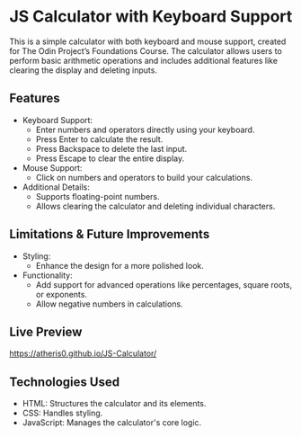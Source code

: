 # JS Calculator with Keyboard Support
This is a simple calculator with both keyboard and mouse support, created for The Odin Project’s Foundations Course. The calculator allows users to perform basic arithmetic operations and includes additional features like clearing the display and deleting inputs.

## Features
- Keyboard Support:
  - Enter numbers and operators directly using your keyboard.
  - Press Enter to calculate the result.
  - Press Backspace to delete the last input.
  - Press Escape to clear the entire display.
- Mouse Support:
  - Click on numbers and operators to build your calculations.
- Additional Details:
  - Supports floating-point numbers.
  - Allows clearing the calculator and deleting individual characters.

## Limitations & Future Improvements
- Styling:
  - Enhance the design for a more polished look.
- Functionality:
  - Add support for advanced operations like percentages, square roots, or exponents.
  - Allow negative numbers in calculations.

## Live Preview

https://atheris0.github.io/JS-Calculator/


## Technologies Used
- HTML: Structures the calculator and its elements.
- CSS: Handles styling.
- JavaScript: Manages the calculator's core logic.
